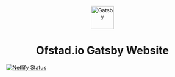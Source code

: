 <p align="center">
  <a href="https://www.gatsbyjs.org">
    <img alt="Gatsby" src="https://www.gatsbyjs.org/monogram.svg" width="60" />
  </a>
</p>
<h1 align="center">
  Ofstad.io Gatsby Website
</h1>

[![Netlify Status](https://api.netlify.com/api/v1/badges/45149e9a-6628-4006-a0b1-d124d7af40a9/deploy-status)](https://app.netlify.com/sites/ofstad/deploys)
